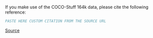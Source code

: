 If you make use of the COCO-Stuff 164k data, please cite the following reference:

``` bibtex
PASTE HERE CUSTOM CITATION FROM THE SOURCE URL
```

[Source](https://arxiv.org/abs/1612.03716)